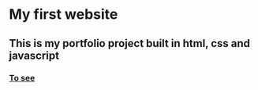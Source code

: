 # My first website
## This is my portfolio project built in html, css and javascript

### [To see](https://crluiss.netlify.app/#home)
